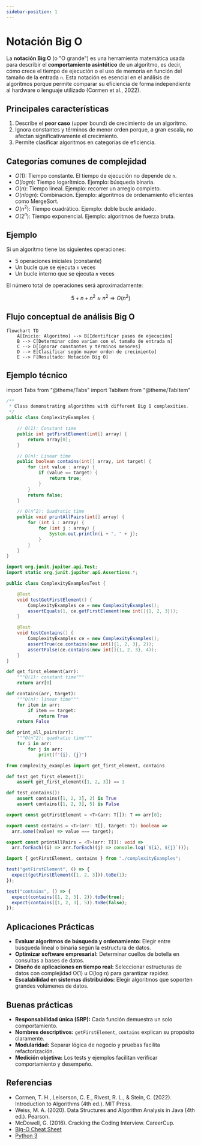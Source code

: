 ```yaml
---
sidebar-position: 1
---
```


# Notación Big O

La **notación Big O** (o "O grande") es una herramienta matemática usada para describir el **comportamiento asintótico** de un algoritmo, es decir, cómo crece el tiempo de ejecución o el uso de memoria en función del tamaño de la entrada `n`. Esta notación es esencial en el análisis de algoritmos porque permite comparar su eficiencia de forma independiente al hardware o lenguaje utilizado (Cormen et al., 2022).

## Principales características

1. Describe el **peor caso** (upper bound) de crecimiento de un algoritmo.
2. Ignora constantes y términos de menor orden porque, a gran escala, no afectan significativamente el crecimiento.
3. Permite clasificar algoritmos en categorías de eficiencia.

## Categorías comunes de complejidad

- $O(1)$: Tiempo constante. El tiempo de ejecución no depende de `n`.
- $O(log n)$: Tiempo logarítmico. Ejemplo: búsqueda binaria.
- $O(n)$: Tiempo lineal. Ejemplo: recorrer un arreglo completo.
- $O(n log n)$: Combinación. Ejemplo: algoritmos de ordenamiento eficientes como MergeSort.
- $O({n}^{2})$: Tiempo cuadrático. Ejemplo: doble bucle anidado.
- $O({2}^{n})$: Tiempo exponencial. Ejemplo: algoritmos de fuerza bruta.

## Ejemplo

Si un algoritmo tiene las siguientes operaciones:

- 5 operaciones iniciales (constante)
- Un bucle que se ejecuta `n` veces
- Un bucle interno que se ejecuta `n` veces

El número total de operaciones será aproximadamente:

$$
5 + n + {n}^{2} \approx {n}^{2} \Longrightarrow O({n}^{2})
$$

## Flujo conceptual de análisis Big O

```mermaid
flowchart TD
    A[Inicio: Algoritmo] --> B[Identificar pasos de ejecución]
    B --> C[Determinar cómo varían con el tamaño de entrada n]
    C --> D[Ignorar constantes y términos menores]
    D --> E[Clasificar según mayor orden de crecimiento]
    E --> F[Resultado: Notación Big O]
```

## Ejemplo técnico

import Tabs from "@theme/Tabs"
import TabItem from "@theme/TabItem"

<Tabs>
<TabItem value="java" label="Paradima: Orientado a Objetos">

<Tabs>
<TabItem value="code" label="Código Java Ejemplo">

```java showLineNumbers
/**
 * Class demonstrating algorithms with different Big O complexities.
 */
public class ComplexityExamples {

    // O(1): Constant time
    public int getFirstElement(int[] array) {
        return array[0];
    }

    // O(n): Linear time
    public boolean contains(int[] array, int target) {
        for (int value : array) {
            if (value == target) {
                return true;
            }
        }
        return false;
    }

    // O(n^2): Quadratic time
    public void printAllPairs(int[] array) {
        for (int i : array) {
            for (int j : array) {
                System.out.println(i + ", " + j);
            }
        }
    }
}
```

</TabItem>
<TabItem value="test" label="Test Unitario">

```java showLineNumbers
import org.junit.jupiter.api.Test;
import static org.junit.jupiter.api.Assertions.*;

public class ComplexityExamplesTest {

    @Test
    void testGetFirstElement() {
        ComplexityExamples ce = new ComplexityExamples();
        assertEquals(1, ce.getFirstElement(new int[]{1, 2, 3}));
    }

    @Test
    void testContains() {
        ComplexityExamples ce = new ComplexityExamples();
        assertTrue(ce.contains(new int[]{1, 2, 3}, 2));
        assertFalse(ce.contains(new int[]{1, 2, 3}, 4));
    }
}
```

</TabItem>
</Tabs>

</TabItem>
<TabItem value="python" label="Paradima: Procedural">

<Tabs>
<TabItem value="code" label="Código Python Ejemplo">

```py showLineNumbers
def get_first_element(arr):
    """O(1): constant time"""
    return arr[0]

def contains(arr, target):
    """O(n): linear time"""
    for item in arr:
        if item == target:
            return True
    return False

def print_all_pairs(arr):
    """O(n^2): quadratic time"""
    for i in arr:
        for j in arr:
            print(f"{i}, {j}")
```

</TabItem>
<TabItem value="test" label="Test Unitario">

```py showLineNumbers
from complexity_examples import get_first_element, contains

def test_get_first_element():
    assert get_first_element([1, 2, 3]) == 1

def test_contains():
    assert contains([1, 2, 3], 2) is True
    assert contains([1, 2, 3], 5) is False
```

</TabItem>
</Tabs>

</TabItem>
<TabItem value="ts" label="Paradima: Funcional">

<Tabs>
<TabItem value="code" label="Código TS Ejemplo">

```ts showLineNumbers
export const getFirstElement = <T>(arr: T[]): T => arr[0];

export const contains = <T>(arr: T[], target: T): boolean =>
  arr.some((value) => value === target);

export const printAllPairs = <T>(arr: T[]): void =>
  arr.forEach((i) => arr.forEach((j) => console.log(`${i}, ${j}`)));
```

</TabItem>
<TabItem value="test" label="Test Unitario">

```ts showLineNumbers
import { getFirstElement, contains } from "./complexityExamples";

test("getFirstElement", () => {
  expect(getFirstElement([1, 2, 3])).toBe(1);
});

test("contains", () => {
  expect(contains([1, 2, 3], 2)).toBe(true);
  expect(contains([1, 2, 3], 5)).toBe(false);
});
```

</TabItem>
</Tabs>

</TabItem>
</Tabs>

## Aplicaciones Prácticas

- **Evaluar algoritmos de búsqueda y ordenamiento:** Elegir entre búsqueda lineal o binaria según la estructura de datos.
- **Optimizar software empresarial:** Determinar cuellos de botella en consultas a bases de datos.
- **Diseño de aplicaciones en tiempo real:** Seleccionar estructuras de datos con complejidad O(1) u O(log n) para garantizar rapidez.
- **Escalabilidad en sistemas distribuidos:** Elegir algoritmos que soporten grandes volúmenes de datos.

## Buenas prácticas

- **Responsabilidad única (SRP):** Cada función demuestra un solo comportamiento.
- **Nombres descriptivos:** `getFirstElement`, `contains` explican su propósito claramente.
- **Modularidad:** Separar lógica de negocio y pruebas facilita refactorización.
- **Medición objetiva:** Los tests y ejemplos facilitan verificar comportamiento y desempeño.

## Referencias

- Cormen, T. H., Leiserson, C. E., Rivest, R. L., & Stein, C. (2022). Introduction to Algorithms (4th ed.). MIT Press.
- Weiss, M. A. (2020). Data Structures and Algorithm Analysis in Java (4th ed.). Pearson.
- McDowell, G. (2016). Cracking the Coding Interview. CareerCup.
- [Big-O Cheat Sheet](https://www.bigocheatsheet.com/)
- [Python 3](https://docs.python.org/3/tutorial)
